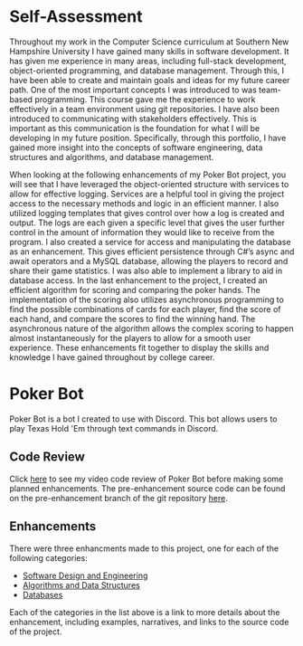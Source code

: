 # Self-Assessment

Throughout my work in the Computer Science curriculum at Southern New Hampshire University I have gained many skills in software development. It has given me experience in many areas, including full-stack development, object-oriented programming, and database management. Through this, I have been able to create and maintain goals and ideas for my future career path. One of the most important concepts I was introduced to was team-based programming. This course gave me the experience to work effectively in a team environment using git repositories. I have also been introduced to communicating with stakeholders effectively. This is important as this communication is the foundation for what I will be developing in my future position. Specifically, through this portfolio, I have gained more insight into the concepts of software engineering, data structures and algorithms, and database management. 

When looking at the following enhancements of my Poker Bot project, you will see that I have leveraged the object-oriented structure with services to allow for effective logging. Services are a helpful tool in giving the project access to the necessary methods and logic in an efficient manner. I also utilized logging templates that gives control over how a log is created and output. The logs are each given a specific level that gives the user further control in the amount of information they would like to receive from the program. I also created a service for access and manipulating the database as an enhancement. This gives efficient persistence through C#’s async and await operators and a MySQL database, allowing the players to record and share their game statistics. I was also able to implement a library to aid in database access. In the last enhancement to the project, I created an efficient algorithm for scoring and comparing the poker hands. The implementation of the scoring also utilizes asynchronous programming to find the possible combinations of cards for each player, find the score of each hand, and compare the scores to find the winning hand. The asynchronous nature of the algorithm allows the complex scoring to happen almost instantaneously for the players to allow for a smooth user experience. These enhancements fit together to display the skills and knowledge I have gained throughout by college career.

# Poker Bot

Poker Bot is a bot I created to use with Discord. This bot allows users to play Texas Hold 'Em through text commands in Discord.

## Code Review
Click <a href="https://youtu.be/MvgIYVz5mVM" target="_blank">here</a> to see my video code review of Poker Bot before making some planned enhancements.
The pre-enhancement source code can be found on the pre-enhancement branch of the git repository <a href="https://github.com/RayJayShark/PokerBot/tree/pre-enhancement" target="_blank">here</a>.

## Enhancements
There were three enhancments made to this project, one for each of the following categories:

- [Software Design and Engineering](design.md)
- [Algorithms and Data Structures](algorithms.md)
- [Databases](databases.md)

Each of the categories in the list above is a link to more details about the enhancement, including examples, narratives, and links to the source code of the project.

